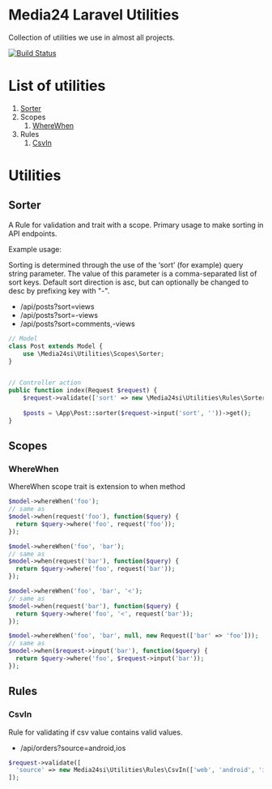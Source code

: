 # Media24 Laravel Utilities

Collection of utilities we use in almost all projects.

[![Build Status](https://travis-ci.org/Media24si/Utilities.svg?branch=master)](https://travis-ci.org/Media24si/Utilities)

# List of utilities

1. [Sorter](#sorter)
2. Scopes
    1. [WhereWhen](#wherewhen)
3. Rules
    1. [CsvIn](#csvin)

# Utilities
## Sorter
A Rule for validation and trait with a scope. Primary usage to make sorting in API endpoints.

Example usage:
 
Sorting is determined through the use of the ‘sort’ (for example) query string parameter. 
The value of this parameter is a comma-separated list of sort keys. Default sort direction is asc, but can optionally be changed to desc by prefixing key with "-".

* /api/posts?sort=views
* /api/posts?sort=-views
* /api/posts?sort=comments,-views

```php
// Model
class Post extends Model {
    use \Media24si\Utilities\Scopes\Sorter;
}


// Controller action
public function index(Request $request) {
    $request->validate(['sort' => new \Media24si\Utilities\Rules\Sorter(['views', 'comments'])]);
    
    $posts = \App\Post::sorter($request->input('sort', ''))->get();
}
```

## Scopes
### WhereWhen
WhereWhen scope trait is extension to when method

```php
$model->whereWhen('foo');
// same as
$model->when(request('foo'), function($query) {
  return $query->where('foo', request('foo'));
});

$model->whereWhen('foo', 'bar');
// same as
$model->when(request('bar'), function($query) {
  return $query->where('foo', request('bar'));
});

$model->whereWhen('foo', 'bar', '<');
// same as
$model->when(request('bar'), function($query) {
  return $query->where('foo', '<', request('bar'));
});

$model->whereWhen('foo', 'bar', null, new Request(['bar' => 'foo']));
// same as
$model->when($request->input('bar'), function($query) {
  return $query->where('foo', $request->input('bar'));
});
```

## Rules
### CsvIn
Rule for validating if csv value contains valid values.

* /api/orders?source=android,ios

```php
$request->validate([
  'source' => new Media24si\Utilities\Rules\CsvIn(['web', 'android', 'ios', 'winphone'])
]);
```
